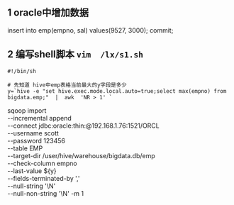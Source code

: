 ## 1 oracle中增加数据
insert into  emp(empno, sal) values(9527, 3000);
commit;




## 2 编写shell脚本      `vim  /lx/s1.sh`
```shell
#!/bin/sh

# 先知道 hive中emp表格当前最大的y字段是多少
y=`hive -e "set hive.exec.mode.local.auto=true;select max(empno) from bigdata.emp;"  |  awk  'NR > 1' `
```

sqoop import \
--incremental append \
--connect jdbc:oracle:thin:@192.168.1.76:1521/ORCL \
--username scott \
--password 123456 \
--table EMP \
--target-dir /user/hive/warehouse/bigdata.db/emp \
--check-column empno \
--last-value ${y} \
--fields-terminated-by ',' \
--null-string '\\N' \
--null-non-string '\\N' -m 1